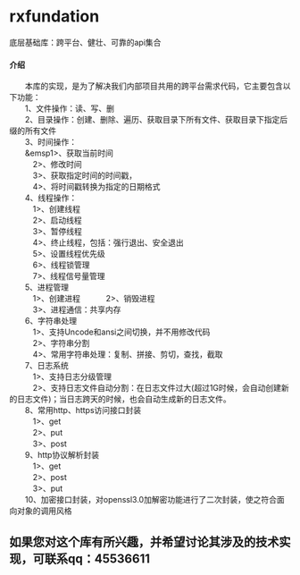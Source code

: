 # rxfundation
底层基础库：跨平台、健壮、可靠的api集合


#### 介绍
&emsp;&emsp;本库的实现，是为了解决我们内部项目共用的跨平台需求代码，它主要包含以下功能：   
&emsp;&emsp;1、文件操作：读、写、删  
&emsp;&emsp;2、目录操作：创建、删除、遍历、获取目录下所有文件、获取目录下指定后缀的所有文件   
&emsp;&emsp;3、时间操作：    
&emsp;&emsp;&emsp1>、获取当前时间    
&emsp;&emsp;&emsp;2>、修改时间     
&emsp;&emsp;&emsp;3>、获取指定时间的时间戳，   
&emsp;&emsp;&emsp;4>、将时间戳转换为指定的日期格式   
&emsp;&emsp;4、线程操作：    
&emsp;&emsp;&emsp;1>、创建线程     
&emsp;&emsp;&emsp;2>、启动线程    
&emsp;&emsp;&emsp;3>、暂停线程   
&emsp;&emsp;&emsp;4>、终止线程，包括：强行退出、安全退出   
&emsp;&emsp;&emsp;5>、设置线程优先级   
&emsp;&emsp;&emsp;6>、线程锁管理   
&emsp;&emsp;&emsp;7>、线程信号量管理    
&emsp;&emsp;5、进程管理    
&emsp;&emsp;&emsp;1>、创建进程
&emsp;&emsp;&emsp;2>、销毁进程   
&emsp;&emsp;&emsp;3>、进程通信：共享内存   
&emsp;&emsp;6、字符串处理   
&emsp;&emsp;&emsp;1>、支持Uncode和ansi之间切换，并不用修改代码   
&emsp;&emsp;&emsp;2>、字符串分割   
&emsp;&emsp;&emsp;4>、常用字符串处理：复制、拼接、剪切，查找，截取   
&emsp;&emsp;7、日志系统   
&emsp;&emsp;&emsp;1>、支持日志分级管理   
&emsp;&emsp;&emsp;2>、支持日志文件自动分割：在日志文件过大(超过1G时候，会自动创建新的日志文件)；当日志跨天的时候，也会自动生成新的日志文件。    
&emsp;&emsp;8、常用http、https访问接口封装   
&emsp;&emsp;&emsp;1>、get    
&emsp;&emsp;&emsp;2>、put    
&emsp;&emsp;&emsp;3>、post    
&emsp;&emsp;9、http协议解析封装    
&emsp;&emsp;&emsp;1>、get     
&emsp;&emsp;&emsp;2>、post   
&emsp;&emsp;&emsp;3>、put   
&emsp;&emsp;10、加密接口封装，对openssl3.0加解密功能进行了二次封装，使之符合面向对象的调用风格    

##  如果您对这个库有所兴趣，并希望讨论其涉及的技术实现，可联系qq：45536611
